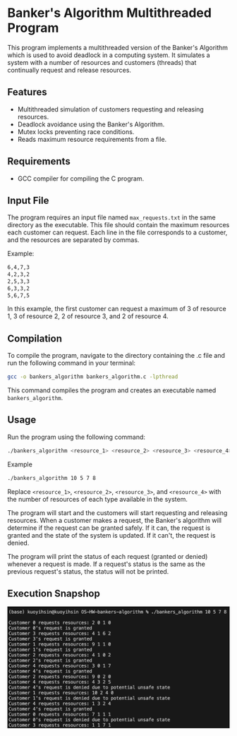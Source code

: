 # Banker's Algorithm Multithreaded Program

This program implements a multithreaded version of the Banker's Algorithm which is used to avoid deadlock in a computing system. It simulates a system with a number of resources and customers (threads) that continually request and release resources.

## Features
- Multithreaded simulation of customers requesting and releasing resources.
- Deadlock avoidance using the Banker's Algorithm.
- Mutex locks preventing race conditions.
- Reads maximum resource requirements from a file.

## Requirements
- GCC compiler for compiling the C program.

## Input File
The program requires an input file named `max_requests.txt` in the same directory as the executable. This file should contain the maximum resources each customer can request. Each line in the file corresponds to a customer, and the resources are separated by commas.

Example:

```
6,4,7,3
4,2,3,2
2,5,3,3
6,3,3,2
5,6,7,5
```

In this example, the first customer can request a maximum of 3 of resource 1, 3 of resource 2, 2 of resource 3, and 2 of resource 4.

## Compilation
To compile the program, navigate to the directory containing the .c file and run the following command in your terminal:

```bash
gcc -o bankers_algorithm bankers_algorithm.c -lpthread
```

This command compiles the program and creates an executable named `bankers_algorithm`.

## Usage
Run the program using the following command:

```bash
./bankers_algorithm <resource_1> <resource_2> <resource_3> <resource_4>
```
Example  
```bash
./bankers_algorithm 10 5 7 8
```

Replace `<resource_1>`, `<resource_2>`, `<resource_3>`, and `<resource_4>` with the number of resources of each type available in the system.

The program will start and the customers will start requesting and releasing resources. When a customer makes a request, the Banker's algorithm will determine if the request can be granted safely. If it can, the request is granted and the state of the system is updated. If it can't, the request is denied.

The program will print the status of each request (granted or denied) whenever a request is made. If a request's status is the same as the previous request's status, the status will not be printed.

## Execution Snapshop
![Execution Snapshop](./execution_snap.png)